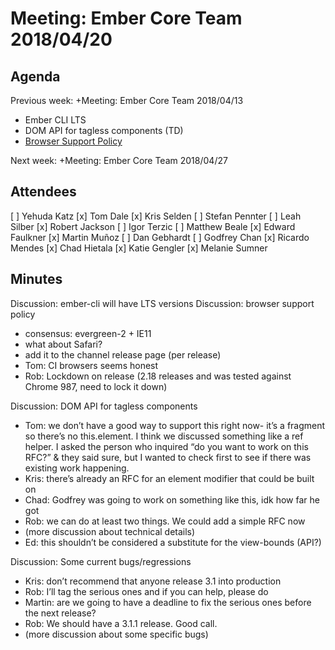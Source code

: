 # Meeting: Ember Core Team 2018/04/20

## Agenda
  Previous week: +Meeting: Ember Core Team 2018/04/13


- Ember CLI LTS
- DOM API for tagless components (TD)
- [Browser Support Policy](https://github.com/emberjs/website/issues/2870)

Next week: +Meeting: Ember Core Team 2018/04/27

## Attendees
[ ] Yehuda Katz
[x] Tom Dale
[x] Kris Selden
[ ] Stefan Pennter
[ ] Leah Silber
[x] Robert Jackson
[ ] Igor Terzic
[ ] Matthew Beale
[x] Edward Faulkner
[x] Martin Muñoz
[ ] Dan Gebhardt
[ ] Godfrey Chan
[x] Ricardo Mendes
[x] Chad Hietala
[x] Katie Gengler
[x] Melanie Sumner


## Minutes

Discussion: ember-cli will have LTS versions
Discussion: browser support policy

- consensus: evergreen-2 + IE11
- what about Safari?
- add it to the channel release page (per release)
- Tom: CI browsers seems honest
- Rob: Lockdown on release (2.18 releases and was tested against Chrome 987, need to lock it down)

Discussion: DOM API for tagless components

- Tom: we don’t have a good way to support this right now- it’s a fragment so there’s no this.element. I think we discussed something like a ref helper. I asked the person who inquired “do you want to work on this RFC?” & they said sure, but I wanted to check first to see if there was existing work happening.
- Kris: there’s already an RFC for an element modifier that could be built on
- Chad: Godfrey was going to work on something like this, idk how far he got
- Rob: we can do at least two things. We could add a simple RFC now
- (more discussion about technical details)
- Ed: this shouldn’t be considered a substitute for the view-bounds (API?)

Discussion: Some current bugs/regressions

- Kris: don’t recommend that anyone release 3.1 into production
- Rob: I’ll tag the serious ones and if you can help, please do
- Martin: are we going to have a deadline to fix the serious ones before the next release?
- Rob: We should have a 3.1.1 release. Good call.
- (more discussion about some specific bugs)

